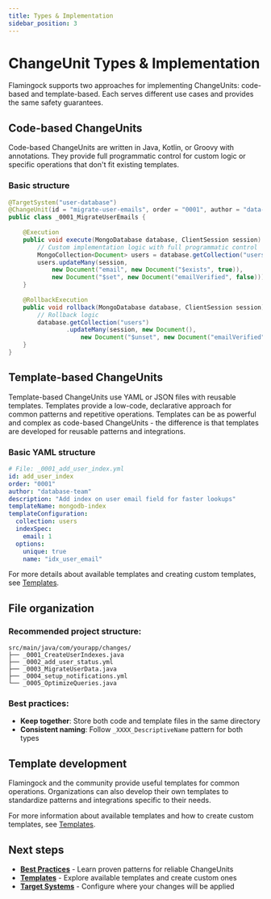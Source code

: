 ```yaml
---
title: Types & Implementation
sidebar_position: 3
---
```


# ChangeUnit Types & Implementation

Flamingock supports two approaches for implementing ChangeUnits: code-based and template-based. Each serves different use cases and provides the same safety guarantees.

## Code-based ChangeUnits

Code-based ChangeUnits are written in Java, Kotlin, or Groovy with annotations. They provide full programmatic control for custom logic or specific operations that don't fit existing templates.

### Basic structure

```java
@TargetSystem("user-database")
@ChangeUnit(id = "migrate-user-emails", order = "0001", author = "data-team")
public class _0001_MigrateUserEmails {
    
    @Execution
    public void execute(MongoDatabase database, ClientSession session) {
        // Custom implementation logic with full programmatic control
        MongoCollection<Document> users = database.getCollection("users");
        users.updateMany(session,
            new Document("email", new Document("$exists", true)),
            new Document("$set", new Document("emailVerified", false)));
    }
    
    @RollbackExecution
    public void rollback(MongoDatabase database, ClientSession session) {
        // Rollback logic
        database.getCollection("users")
                .updateMany(session, new Document(),
                    new Document("$unset", new Document("emailVerified", "")));
    }
}
```

## Template-based ChangeUnits

Template-based ChangeUnits use YAML or JSON files with reusable templates. Templates provide a low-code, declarative approach for common patterns and repetitive operations. Templates can be as powerful and complex as code-based ChangeUnits - the difference is that templates are developed for reusable patterns and integrations.

### Basic YAML structure

```yaml
# File: _0001_add_user_index.yml
id: add_user_index
order: "0001"
author: "database-team"
description: "Add index on user email field for faster lookups"
templateName: mongodb-index
templateConfiguration:
  collection: users
  indexSpec:
    email: 1
  options:
    unique: true
    name: "idx_user_email"
```

For more details about available templates and creating custom templates, see [Templates](../templates/introduction).


## File organization

### Recommended project structure:
```
src/main/java/com/yourapp/changes/
├── _0001_CreateUserIndexes.java
├── _0002_add_user_status.yml
├── _0003_MigrateUserData.java
├── _0004_setup_notifications.yml
└── _0005_OptimizeQueries.java
```

### Best practices:
- **Keep together**: Store both code and template files in the same directory
- **Consistent naming**: Follow `_XXXX_DescriptiveName` pattern for both types

## Template development

Flamingock and the community provide useful templates for common operations. Organizations can also develop their own templates to standardize patterns and integrations specific to their needs.

For more information about available templates and how to create custom templates, see [Templates](../templates/introduction).

## Next steps

- **[Best Practices](./best-practices)** - Learn proven patterns for reliable ChangeUnits
- **[Templates](../templates/introduction)** - Explore available templates and create custom ones
- **[Target Systems](../target-systems/introduction)** - Configure where your changes will be applied